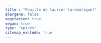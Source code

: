 ```yaml
---
title : "Feuille de laurier (aromatique)"
alergene: false
vegetarien: true
vegan: true
type: "epices"
sitemap_exclude: true
--- 
```

